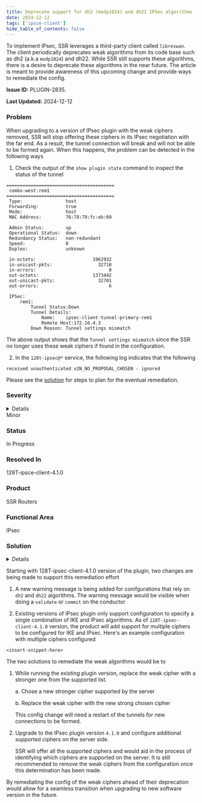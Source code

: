 ```yaml
---
title: Deprecate support for dh2 (modp1024) and dh22 IPSec algorithms
date: 2024-12-12
tags: ['ipsce-client']
hide_table_of_contents: false
---
```


To implement IPsec, SSR leverages a third-party client called `libreswan`. The client periodically deprecates weak algorithms from its code base such as dh2 (a.k.a `modp1024`) and dh22. While SSR still supports these algorithms, there is a desire to deprecate these algorithms in the near future. The article is meant to provide awareness of this upcoming change and provide ways to remediate the config.

<!-- truncate -->

**Issue ID:** PLUGIN-2835.

**Last Updated:** 2024-12-12

### Problem

When upgrading to a version of IPsec plugin with the weak ciphers removed, SSR will stop offering these ciphers in its IPsec negotiation with the far end. As a result, the tunnel connection will break and will not be able to be formed again. When this happens, the problem can be detected in the following ways

1. Check the output of the `show plugin state` command to inspect the status of the tunnel
```
========================================
 combo-west:rem1
========================================
 Type:                host
 Forwarding:          true
 Mode:                host
 MAC Address:         76:78:79:fc:eb:69

 Admin Status:        up
 Operational Status:  down
 Redundancy Status:   non-redundant
 Speed:               0
 Duplex:              unknown

 in-octets:                     1962932
 in-unicast-pkts:                 32710
 in-errors:                           0
 out-octets:                    1373442
 out-unicast-pkts:                32701
 out-errors:                          6

 IPSec:
     rem1:
         Tunnel Status:Down
         Tunnel Details:
             Name:    ipsec-client-tunnel-primary-rem1
             Remote Host:172.16.4.3
         Down Reason: Tunnel settings mismatch
```

The above output shows that the `Tunnel settings mismatch` since the SSR no longer uses these weak ciphers if found in the configuration.

2. In the `128t-ipsec@*` service, the following log indicates that the following

```received unauthenticated v2N_NO_PROPOSAL_CHOSEN - ignored```

Please see the [solution](#solution) for steps to plan for the eventual remediation.

### Severity
<details>
The potential impact of a software defect if encountered. Severity levels are:

* Critical: Could severely affect service, capacity/traffic, and maintenance capabilities. May have a prolonged impact to the entire system.
* Major: Could seriously affect system operation, maintenance, administration and related tasks.
* Minor: Would not significantly impair the functioning or affect service.
</details>
Minor

### Status
In Progress

### Resolved In
128T-ipsce-client-4.1.0

### Product
SSR Routers

### Functional Area
IPsec

### Solution
<details>
Juniper may provide a method to temporarily circumvent a problem; workarounds do not exist for all issues.
</details>

Starting with 128T-ipsec-client-4.1.0 version of the plugin, two changes are being made to support this remediation effort

1. A new warning message is being added for conifgurations that rely on `dh2` and `dh22` algorithms. The warning message would be visible when doing a `validate` or `commit` on the conductor

2. Existing versions of IPsec plugin only support configuration to specify a single combination of IKE and IPsec algorithms. As of `128T-ipsec-client-4.1.0` version, the product will add support for multiple ciphers to be configured for IKE and IPsec. Here's an example configuration with multiple ciphers configured

```
<insert-snippet-here>
```

The two solutions to remediate the weak algorithms would be to

1. While running the existing plugin version, replace the weak cipher with a stronger one from the supported list.

    a. Chose a new stronger cipher supported by the server

    b. Replace the weak cipher with the new strong chosen cipher

    This config change will need a restart of the tunnels for new connections to be formed.

2. Upgrade to the IPsec plugin version `4.1.0` and configure additional supported ciphers on the server side.

    SSR will offer all the supported ciphers and would aid in the process of identifying which ciphers are supported on the server. It is still recommended to remove the weak ciphers from the configuration once this determination has been made.

By remediating the config of the weak ciphers ahead of their deprecation would allow for a seamless transition when upgrading to new software version in the future.



